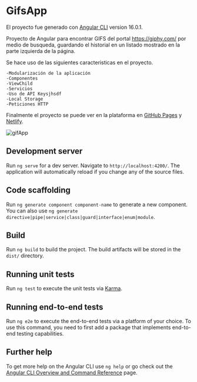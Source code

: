# GifsApp

El proyecto fue generado con [Angular CLI](https://github.com/angular/angular-cli) version 16.0.1.

Proyecto de Angular para encontrar GIFS del portal https://giphy.com/ por medio de busqueda, guardando el historial en un listado mostrado en la parte izquierda de la página.

Se hace uso de las siguientes caracteristicas en el proyecto.

	-Modularización de la aplicación
	-Componentes
	-ViewChild
	-Servicios
	-Uso de API Keysjhsdf
	-Local Storage
	-Peticiones HTTP

Finalmente el proyecto se puede ver en la plataforma en [GitHub Pages](https://ivan3911.github.io/Gifs_App/) y [Netlify](https://64f8e47c14d2041b6aa920a2--preeminent-cendol-71efda.netlify.app/).

![gifApp](https://github.com/ivan3911/Gifs_App/blob/main/assets/GifApp.png)



## Development server

Run `ng serve` for a dev server. Navigate to `http://localhost:4200/`. The application will automatically reload if you change any of the source files.

## Code scaffolding

Run `ng generate component component-name` to generate a new component. You can also use `ng generate directive|pipe|service|class|guard|interface|enum|module`.

## Build

Run `ng build` to build the project. The build artifacts will be stored in the `dist/` directory.

## Running unit tests

Run `ng test` to execute the unit tests via [Karma](https://karma-runner.github.io).

## Running end-to-end tests

Run `ng e2e` to execute the end-to-end tests via a platform of your choice. To use this command, you need to first add a package that implements end-to-end testing capabilities.

## Further help

To get more help on the Angular CLI use `ng help` or go check out the [Angular CLI Overview and Command Reference](https://angular.io/cli) page.
